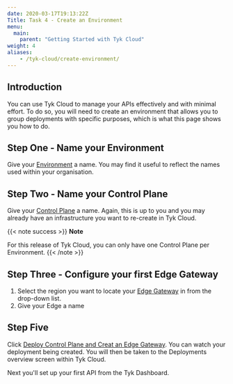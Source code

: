 ```yaml
---
date: 2020-03-17T19:13:22Z
Title: Task 4 - Create an Environment
menu:
  main:
    parent: "Getting Started with Tyk Cloud"
weight: 4
aliases:
    - /tyk-cloud/create-environment/
---
```


## Introduction

You can use Tyk Cloud to manage your APIs effectively and with minimal effort. To do so, you will need to create an environment that allows you to group deployments with specific purposes, which is what this page shows you how to do. 

## Step One - Name your Environment

Give your [Environment](/docs/tyk-cloud/glossary/glossary/#environment) a name. You may find it useful to reflect the names used within your organisation.

## Step Two - Name your Control Plane

Give your [Control Plane](/docs/tyk-cloud/glossary/glossary/#control-plane) a name. Again, this is up to you and you may already have an infrastructure you want to re-create in Tyk Cloud.

{{< note success >}}
**Note**
  
For this release of Tyk Cloud, you can only have one Control Plane per Environment.
{{< /note >}}

## Step Three - Configure your first Edge Gateway

1. Select the region you want to locate your [Edge Gateway](/docs/tyk-cloud/glossary/glossary/#edge) in from the drop-down list.
2. Give your Edge a name

## Step Five

Click [Deploy Control Plane and Creat an Edge Gateway](/docs/tyk-cloud/glossary/glossary/#deploy). You can watch your deployment being created. You will then be taken to the Deployments overview screen within Tyk Cloud.

Next you'll set up your first API from the Tyk Dashboard.